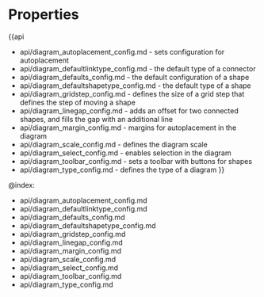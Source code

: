 Properties
==========

{{api
- api/diagram_autoplacement_config.md - sets configuration for autoplacement
- api/diagram_defaultlinktype_config.md - the default type of a connector
- api/diagram_defaults_config.md - the default configuration of a shape
- api/diagram_defaultshapetype_config.md - the default type of a shape
- api/diagram_gridstep_config.md - defines the size of a grid step that defines the step of moving a shape
- api/diagram_linegap_config.md - adds an offset for two connected shapes, and fills the gap with an additional line
- api/diagram_margin_config.md - margins for autoplacement in the diagram
- api/diagram_scale_config.md - defines the diagram scale
- api/diagram_select_config.md - enables selection in the diagram
- api/diagram_toolbar_config.md - sets a toolbar with buttons for shapes
- api/diagram_type_config.md - defines the type of a diagram
}}

@index:
- api/diagram_autoplacement_config.md
- api/diagram_defaultlinktype_config.md
- api/diagram_defaults_config.md
- api/diagram_defaultshapetype_config.md
- api/diagram_gridstep_config.md
- api/diagram_linegap_config.md
- api/diagram_margin_config.md
- api/diagram_scale_config.md
- api/diagram_select_config.md
- api/diagram_toolbar_config.md
- api/diagram_type_config.md

